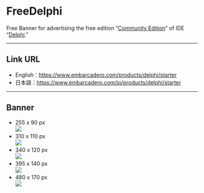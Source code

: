 # FreeDelphi
Free Banner for advertising the free edition “[Community Edition](https://www.embarcadero.com/products/delphi/starter)” of IDE “[Delphi](https://www.embarcadero.com/products/delphi).”

----

## Link URL

* English：https://www.embarcadero.com/products/delphi/starter
* 日本語：https://www.embarcadero.com/jp/products/delphi/starter

----

## Banner

* 255 x 90 px  
[![](https://github.com/delphiusers/FreeDelphi/raw/master/FreeDelphi-Banner_255x090.png)](https://github.com/delphiusers/FreeDelphi/raw/master/FreeDelphi-Banner_255x090.png)
* 310 x 110 px  
[![](https://github.com/delphiusers/FreeDelphi/raw/master/FreeDelphi-Banner_310x110.png)](https://github.com/delphiusers/FreeDelphi/raw/master/FreeDelphi-Banner_310x110.png)
* 340 x 120 px  
[![](https://github.com/delphiusers/FreeDelphi/raw/master/FreeDelphi-Banner_340x120.png)](https://github.com/delphiusers/FreeDelphi/raw/master/FreeDelphi-Banner_340x120.png)
* 395 x 140 px  
[![](https://github.com/delphiusers/FreeDelphi/raw/master/FreeDelphi-Banner_395x140.png)](https://github.com/delphiusers/FreeDelphi/raw/master/FreeDelphi-Banner_395x140.png)
* 480 x 170 px  
[![](https://github.com/delphiusers/FreeDelphi/raw/master/FreeDelphi-Banner_480x170.png)](https://github.com/delphiusers/FreeDelphi/raw/master/FreeDelphi-Banner_480x170.png)
